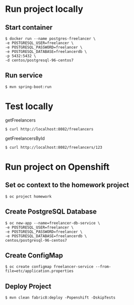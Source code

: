 # Run project locally

## Start container

	$ docker run --name postgres-freelancer \
	-e POSTGRESQL_USER=freelancer \
	-e POSTGRESQL_PASSWORD=freelancer \
	-e POSTGRESQL_DATABASE=freelancerdb \
	-p 5432:5432 \
	-d centos/postgresql-96-centos7

 ## Run service

	$ mvn spring-boot:run
	
# Test locally

getFreelancers

	$ curl http://localhost:8082/freelancers
	
getFreelancersById

	$ curl http://localhost:8082/freelancers/123
	
# Run project on Openshift

## Set oc context to the homework project

	$ oc project homework
	
## Create PostgreSQL Database
	
	$ oc new-app --name=freelancer-db-service \
    -e POSTGRESQL_USER=freelancer \
    -e POSTGRESQL_PASSWORD=freelancer \
    -e POSTGRESQL_DATABASE=freelancerdb \
    centos/postgresql-96-centos7

## Create ConfigMap

	$ oc create configmap freelancer-service --from-file=etc/application.properties

## Deploy Project	

	$ mvn clean fabric8:deploy -Popenshift -DskipTests

